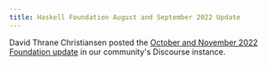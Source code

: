 ```yaml
---
title: Haskell Foundation August and September 2022 Update
---
```


David Thrane Christiansen posted the <a href='https://discourse.haskell.org/t/haskell-foundation-october-and-november-2022-update/5392' target='_blank'>October and November 2022 Foundation update</a> in our community's Discourse instance.
